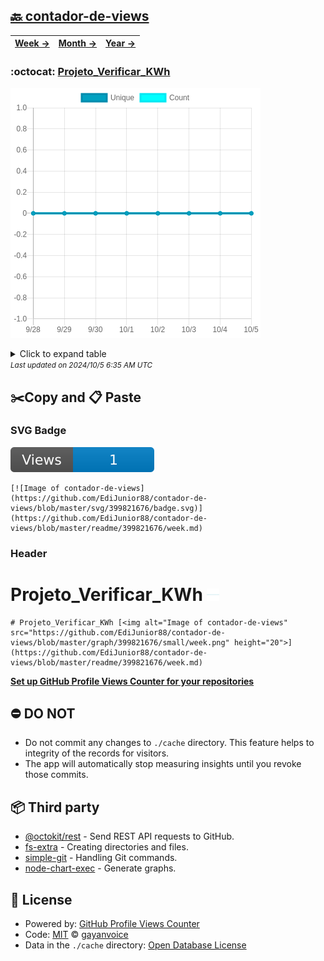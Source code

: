 ## [🔙 contador-de-views](https://github.com/EdiJunior88/contador-de-views)
| [**Week →**](https://github.com/EdiJunior88/contador-de-views/blob/master/readme/399821676/week.md) | [**Month →**](https://github.com/EdiJunior88/contador-de-views/blob/master/readme/399821676/month.md) | [**Year →**](https://github.com/EdiJunior88/contador-de-views/blob/master/readme/399821676/year.md) |
| ---- | ---- | ----- |
### :octocat: [Projeto_Verificar_KWh](https://github.com/EdiJunior88/Projeto_Verificar_KWh)
![Image of contador-de-views](https://github.com/EdiJunior88/contador-de-views/blob/master/graph/399821676/large/week.png)

<details>
	<summary>Click to expand table</summary>
	<h2>:calendar: Week Page Views Table</h2>
<table>
	<tr>
		<th>
			Last Updated
		</th>
		<th>
			Unique
		</th>
		<th>
			Count
		</th>
	</tr>
	<tr>
		<td>
			<code>2024/10/5</code>
		</td>
		<td>
			<code>0</code>
		</td>
		<td>
			<code>0</code>
		</td>
	</tr>
	<tr>
		<td>
			<code>2024/10/4</code>
		</td>
		<td>
			<code>0</code>
		</td>
		<td>
			<code>0</code>
		</td>
	</tr>
	<tr>
		<td>
			<code>2024/10/3</code>
		</td>
		<td>
			<code>0</code>
		</td>
		<td>
			<code>0</code>
		</td>
	</tr>
	<tr>
		<td>
			<code>2024/10/2</code>
		</td>
		<td>
			<code>0</code>
		</td>
		<td>
			<code>0</code>
		</td>
	</tr>
	<tr>
		<td>
			<code>2024/10/1</code>
		</td>
		<td>
			<code>0</code>
		</td>
		<td>
			<code>0</code>
		</td>
	</tr>
	<tr>
		<td>
			<code>2024/9/30</code>
		</td>
		<td>
			<code>0</code>
		</td>
		<td>
			<code>0</code>
		</td>
	</tr>
	<tr>
		<td>
			<code>2024/9/29</code>
		</td>
		<td>
			<code>0</code>
		</td>
		<td>
			<code>0</code>
		</td>
	</tr>
	<tr>
		<td>
			<code>2024/9/28</code>
		</td>
		<td>
			<code>0</code>
		</td>
		<td>
			<code>0</code>
		</td>
	</tr>
</table>

</details>
<small><i>Last updated on 2024/10/5 6:35 AM UTC</i></small>

## ✂️Copy and 📋 Paste
### SVG Badge
[![Image of contador-de-views](https://github.com/EdiJunior88/contador-de-views/blob/master/svg/399821676/badge.svg)](https://github.com/EdiJunior88/contador-de-views/blob/master/readme/399821676/week.md)
```readme
[![Image of contador-de-views](https://github.com/EdiJunior88/contador-de-views/blob/master/svg/399821676/badge.svg)](https://github.com/EdiJunior88/contador-de-views/blob/master/readme/399821676/week.md)
```
### Header
# Projeto_Verificar_KWh [<img alt="Image of contador-de-views" src="https://github.com/EdiJunior88/contador-de-views/blob/master/graph/399821676/small/week.png" height="20">](https://github.com/EdiJunior88/contador-de-views/blob/master/readme/399821676/week.md)
```readme
# Projeto_Verificar_KWh [<img alt="Image of contador-de-views" src="https://github.com/EdiJunior88/contador-de-views/blob/master/graph/399821676/small/week.png" height="20">](https://github.com/EdiJunior88/contador-de-views/blob/master/readme/399821676/week.md)
```
[**Set up GitHub Profile Views Counter for your repositories**](https://github.com/gayanvoice/github-profile-views-counter)
## ⛔ DO NOT
- Do not commit any changes to `./cache` directory. This feature helps to integrity of the records for visitors.
- The app will automatically stop measuring insights until you revoke those commits.
## 📦 Third party

- [@octokit/rest](https://www.npmjs.com/package/@octokit/rest) - Send REST API requests to GitHub.
- [fs-extra](https://www.npmjs.com/package/fs-extra) - Creating directories and files.
- [simple-git](https://www.npmjs.com/package/simple-git) - Handling Git commands.
- [node-chart-exec](https://www.npmjs.com/package/node-chart-exec) - Generate graphs.
## 📄 License
- Powered by: [GitHub Profile Views Counter](https://github.com/gayanvoice/github-profile-views-counter)
- Code: [MIT](./LICENSE) © [gayanvoice](https://github.com/gayanvoice/github-profile-views-counter)
- Data in the `./cache` directory: [Open Database License](https://opendatacommons.org/licenses/odbl/1-0/)